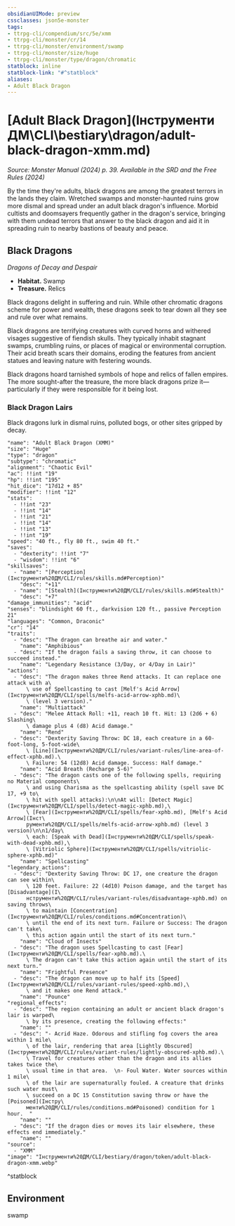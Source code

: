 ```yaml
---
obsidianUIMode: preview
cssclasses: json5e-monster
tags:
- ttrpg-cli/compendium/src/5e/xmm
- ttrpg-cli/monster/cr/14
- ttrpg-cli/monster/environment/swamp
- ttrpg-cli/monster/size/huge
- ttrpg-cli/monster/type/dragon/chromatic
statblock: inline
statblock-link: "#^statblock"
aliases:
- Adult Black Dragon
---
```

# [Adult Black Dragon](Інструменти ДМ\CLI\bestiary\dragon/adult-black-dragon-xmm.md)
*Source: Monster Manual (2024) p. 39. Available in the <span title='Systems Reference Document (5.2)'>SRD</span> and the Free Rules (2024)*  

By the time they're adults, black dragons are among the greatest terrors in the lands they claim. Wretched swamps and monster-haunted ruins grow more dismal and spread under an adult black dragon's influence. Morbid cultists and doomsayers frequently gather in the dragon's service, bringing with them undead terrors that answer to the black dragon and aid it in spreading ruin to nearby bastions of beauty and peace.

## Black Dragons

*Dragons of Decay and Despair*

- **Habitat.** Swamp  
- **Treasure.** Relics  

Black dragons delight in suffering and ruin. While other chromatic dragons scheme for power and wealth, these dragons seek to tear down all they see and rule over what remains.

Black dragons are terrifying creatures with curved horns and withered visages suggestive of fiendish skulls. They typically inhabit stagnant swamps, crumbling ruins, or places of magical or environmental corruption. Their acid breath scars their domains, eroding the features from ancient statues and leaving nature with festering wounds.

Black dragons hoard tarnished symbols of hope and relics of fallen empires. The more sought-after the treasure, the more black dragons prize it—particularly if they were responsible for it being lost.

### Black Dragon Lairs

Black dragons lurk in dismal ruins, polluted bogs, or other sites gripped by decay.

```statblock
"name": "Adult Black Dragon (XMM)"
"size": "Huge"
"type": "dragon"
"subtype": "chromatic"
"alignment": "Chaotic Evil"
"ac": !!int "19"
"hp": !!int "195"
"hit_dice": "17d12 + 85"
"modifier": !!int "12"
"stats":
  - !!int "23"
  - !!int "14"
  - !!int "21"
  - !!int "14"
  - !!int "13"
  - !!int "19"
"speed": "40 ft., fly 80 ft., swim 40 ft."
"saves":
  - "dexterity": !!int "7"
  - "wisdom": !!int "6"
"skillsaves":
  - "name": "[Perception](Інструменти%20ДМ/CLI/rules/skills.md#Perception)"
    "desc": "+11"
  - "name": "[Stealth](Інструменти%20ДМ/CLI/rules/skills.md#Stealth)"
    "desc": "+7"
"damage_immunities": "acid"
"senses": "blindsight 60 ft., darkvision 120 ft., passive Perception 21"
"languages": "Common, Draconic"
"cr": "14"
"traits":
  - "desc": "The dragon can breathe air and water."
    "name": "Amphibious"
  - "desc": "If the dragon fails a saving throw, it can choose to succeed instead."
    "name": "Legendary Resistance (3/Day, or 4/Day in Lair)"
"actions":
  - "desc": "The dragon makes three Rend attacks. It can replace one attack with a\
      \ use of Spellcasting to cast [Melf's Acid Arrow](Інструменти%20ДМ/CLI/spells/melfs-acid-arrow-xphb.md)\
      \ (level 3 version)."
    "name": "Multiattack"
  - "desc": "Melee Attack Roll: +11, reach 10 ft. Hit: 13 (2d6 + 6) Slashing\
      \ damage plus 4 (d8) Acid damage."
    "name": "Rend"
  - "desc": "Dexterity Saving Throw: DC 18, each creature in a 60-foot-long, 5-foot-wide\
      \ [Line](Інструменти%20ДМ/CLI/rules/variant-rules/line-area-of-effect-xphb.md).\
      \ Failure: 54 (12d8) Acid damage. Success: Half damage."
    "name": "Acid Breath (Recharge 5-6)"
  - "desc": "The dragon casts one of the following spells, requiring no Material components\
      \ and using Charisma as the spellcasting ability (spell save DC 17, +9 to\
      \ hit with spell attacks):\n\nAt will: [Detect Magic](Інструменти%20ДМ/CLI/spells/detect-magic-xphb.md),\
      \ [Fear](Інструменти%20ДМ/CLI/spells/fear-xphb.md), [Melf's Acid Arrow](Інст\
      рументи%20ДМ/CLI/spells/melfs-acid-arrow-xphb.md) (level 3 version)\n\n1/day\
      \ each: [Speak with Dead](Інструменти%20ДМ/CLI/spells/speak-with-dead-xphb.md),\
      \ [Vitriolic Sphere](Інструменти%20ДМ/CLI/spells/vitriolic-sphere-xphb.md)"
    "name": "Spellcasting"
"legendary_actions":
  - "desc": "Dexterity Saving Throw: DC 17, one creature the dragon can see within\
      \ 120 feet. Failure: 22 (4d10) Poison damage, and the target has [Disadvantage](І\
      нструменти%20ДМ/CLI/rules/variant-rules/disadvantage-xphb.md) on saving throws\
      \ to maintain [Concentration](Інструменти%20ДМ/CLI/rules/conditions.md#Concentration)\
      \ until the end of its next turn. Failure or Success: The dragon can't take\
      \ this action again until the start of its next turn."
    "name": "Cloud of Insects"
  - "desc": "The dragon uses Spellcasting to cast [Fear](Інструменти%20ДМ/CLI/spells/fear-xphb.md).\
      \ The dragon can't take this action again until the start of its next turn."
    "name": "Frightful Presence"
  - "desc": "The dragon can move up to half its [Speed](Інструменти%20ДМ/CLI/rules/variant-rules/speed-xphb.md),\
      \ and it makes one Rend attack."
    "name": "Pounce"
"regional_effects":
  - "desc": "The region containing an adult or ancient black dragon's lair is warped\
      \ by its presence, creating the following effects:"
    "name": ""
  - "desc": "- Acrid Haze. Odorous and stifling fog covers the area within 1 mile\
      \ of the lair, rendering that area [Lightly Obscured](Інструменти%20ДМ/CLI/rules/variant-rules/lightly-obscured-xphb.md).\
      \ Travel for creatures other than the dragon and its allies takes twice the\
      \ usual time in that area.  \n- Foul Water. Water sources within 1 mile\
      \ of the lair are supernaturally fouled. A creature that drinks such water must\
      \ succeed on a DC 15 Constitution saving throw or have the [Poisoned](Інстру\
      менти%20ДМ/CLI/rules/conditions.md#Poisoned) condition for 1 hour.  "
    "name": ""
  - "desc": "If the dragon dies or moves its lair elsewhere, these effects end immediately."
    "name": ""
"source":
  - "XMM"
"image": "Інструменти%20ДМ/CLI/bestiary/dragon/token/adult-black-dragon-xmm.webp"
```
^statblock

## Environment

swamp